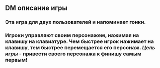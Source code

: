 ## DM описание игры 
### Эта игра для двух пользователей и напоминает гонки.
### Игроки управляют своим персонажем, нажимая на клавишу на клавиатуре. Чем быстрее игрок нажимает на клавишу, тем быстрее перемещается его персонаж. _Цель игры_ - привести своего персонажа к финишу самым первым!